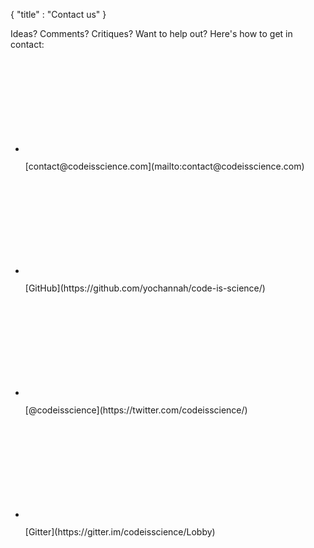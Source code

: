 {
    "title" : "Contact us"
}

Ideas? Comments? Critiques? Want to help out? Here's how to get in contact:
<ul class="contact-methods">
  <li>
    <div class="contact-method mail">
      <svg class="icon icon-mail">
        <use xlink:href="/symbol-defs.svg#icon-mail"></use>
      </svg>
      <p class='contact-link'>[contact@codeisscience.com](mailto:contact@codeisscience.com)</p>
    </div>
  </li>

  <li>
    <div class="contact-method github">
      <svg class="icon icon-github">
        <use xlink:href="/symbol-defs.svg#icon-github"></use>
      </svg>
      <p class='contact-link'>[GitHub](https://github.com/yochannah/code-is-science/)</p>
    </div>
  </li>

  <li>
    <div class="contact-method twitter">
      <svg class="icon icon-twitter">
        <use xlink:href="/symbol-defs.svg#icon-twitter"></use>
      </svg>
      <p class='contact-link'>[@codeisscience](https://twitter.com/codeisscience/)</p>
    </div>
  </li>

  <li>
    <div class="contact-method gitter">
      <svg class="icon icon-gitter">
        <use xlink:href="/symbol-defs.svg#icon-gitter"></use>
      </svg>
      <p class='contact-link'>[Gitter](https://gitter.im/codeisscience/Lobby)</p>
    </div>
  </li>
</ul>